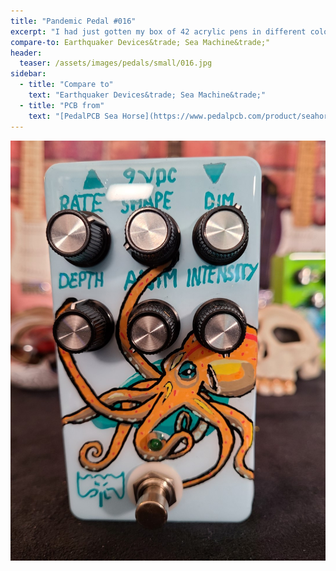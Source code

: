 ```yaml
---
title: "Pandemic Pedal #016"
excerpt: "I had just gotten my box of 42 acrylic pens in different colors and decided i would see what i could draw. This always gets mistaken for a tentacle but it is the sea machine. If I build another I am going to try to draw a mechanical octopus."
compare-to: Earthquaker Devices&trade; Sea Machine&trade;"
header:
  teaser: /assets/images/pedals/small/016.jpg
sidebar:
  - title: "Compare to"
    text: "Earthquaker Devices&trade; Sea Machine&trade;"
  - title: "PCB from"
    text: "[PedalPCB Sea Horse](https://www.pedalpcb.com/product/seahorse/)"
---
```


![header](/assets/images/pedals/016.jpg)
